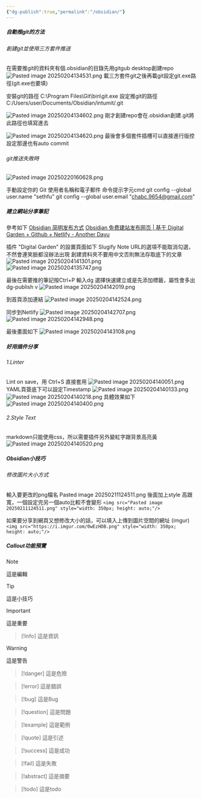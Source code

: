 ```yaml
---
{"dg-publish":true,"permalink":"/obsidian/"}
---
```



##### 自動推git的方法
###### 創建git並使用三方套件推送

在需要推git的資料夾有個.obsidian的目錄先用gitgub desktop創建repo 
![Pasted image 20250204134531.png](/img/user/img/Pasted%20image%2020250204134531.png)
載三方套件git之後再載git設定git.exe路徑(git.exe也要填)

安裝git的路徑
C:\Program Files\Git\bin\git.exe
設定推git的路徑
C:/Users/user/Documents/Obsidian/intumit/.git

![Pasted image 20250204134602.png](/img/user/img/Pasted%20image%2020250204134602.png)
剛才創建repo會在.obsidian創建.git將此路徑也填寫進去 

![Pasted image 20250204134620.png](/img/user/img/Pasted%20image%2020250204134620.png)
最後會多個套件插槽可以直接進行版控  
設定那邊也有auto commit
###### git推送失敗時
![Pasted image 20250220160628.png](/img/user/img/pasted/Pasted%20image%2020250220160628.png)

手動設定你的 Git 使用者名稱和電子郵件
命令提示字元cmd
git config --global user.name "sethfu"
git config --global user.email "chabc.9654@gmail.com"

##### 建立網站分享筆記
參考如下
[Obsidian 简明发布方式](https://enneaa.netlify.app/pages/obsidian%20%E7%AE%80%E6%98%8E%E5%8F%91%E5%B8%83%E6%96%B9%E5%BC%8F/)
[Obsidian 免费建站发布网页 | 基于 Digital Garden + Github + Netlify - Another Dayu](https://anotherdayu.com/2022/4222/)

插件 "Digital Garden" 的設置頁面如下
Slugify Note URL的選項不能取消勾選，不然會連笑臉都沒辦法出現
創建資料夾不要用中文否則無法存取底下的文章
![Pasted image 20250204141301.png](/img/user/img/Pasted%20image%2020250204141301.png)
![Pasted image 20250204135747.png](/img/user/img/Pasted%20image%2020250204135747.png)

最後在需要推的筆記按Ctrl+P 輸入dg
選擇快速建立或是先添加標籤，屬性會多出 dg-publish v
![Pasted image 20250204142019.png](/img/user/img/Pasted%20image%2020250204142019.png)

到首頁添加連結
![Pasted image 20250204142524.png](/img/user/img/Pasted%20image%2020250204142524.png)

同步到Netlify
![Pasted image 20250204142707.png](/img/user/img/Pasted%20image%2020250204142707.png)
![Pasted image 20250204142948.png](/img/user/img/Pasted%20image%2020250204142948.png)

最後畫面如下
![Pasted image 20250204143108.png](/img/user/img/Pasted%20image%2020250204143108.png)

##### 好用插件分享

###### 1.Linter
Lint on save，用 Ctrl+S 直接套用
![Pasted image 20250204140051.png](/img/user/img/Pasted%20image%2020250204140051.png)
YAML頁簽底下可以設定Timestamp
![Pasted image 20250204140133.png](/img/user/img/Pasted%20image%2020250204140133.png)
![Pasted image 20250204140218.png](/img/user/img/Pasted%20image%2020250204140218.png)
具體效果如下
![Pasted image 20250204140400.png](/img/user/img/Pasted%20image%2020250204140400.png)

###### 2.Style Text
markdown只能使用css，所以需要插件另外變紅字跟背景高亮黃
![Pasted image 20250204140520.png](/img/user/img/Pasted%20image%2020250204140520.png)

##### Obsidian小技巧
###### 修改圖片大小方式

輸入要更改的png檔名
Pasted image 20250211124511.png 
後面加上style 高跟寬，一個設定完另一個auto比較不會變形
`<img src="Pasted image 20250211124511.png" style="width: 350px; height: auto;"/>`

如果要分享到網頁又想修改大小的話，可以填入上傳到圖片空間的網址 (imgur)
`<img src="https://i.imgur.com/0wEzHDB.png" style="width: 350px; height: auto;"/>`

##### Callout功能預覽

> [!note] 
> 這是編輯

> [!tip] 
> 這是小技巧

> [!important] 
> 這是重要

> [!info] 
> 這是資訊

> [!warning] 
> 這是警告

> [!danger] 
> 這是危險

> [!error] 
> 這是錯誤

> [!bug] 
> 這是Bug

> [!question] 
> 這是問題

> [!example] 
> 這是範例

> [!quote]
> 這是引述

> [!success] 
> 這是成功

> [!fail] 
> 這是失敗

> [!abstract] 
> 這是摘要

> [!todo] 
> 這是todo
